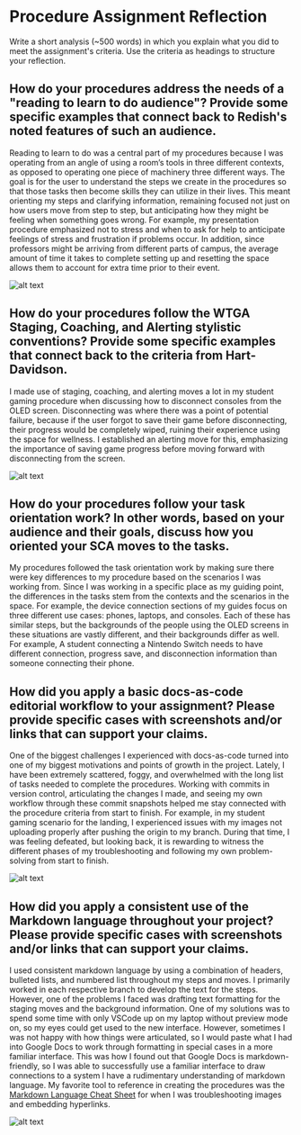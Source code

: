 # Procedure Assignment Reflection

Write a short analysis (~500 words) in which you explain what you did to meet the assignment's criteria. Use the criteria as headings to structure your reflection.

## How do your procedures address the needs of a "reading to learn to do audience"? Provide some specific examples that connect back to Redish's noted features of such an audience.

Reading to learn to do was a central part of my procedures because I was operating from an angle of using a room’s tools in three different contexts, as opposed to operating one piece of machinery three different ways. The goal is for the user to understand the steps we create in the procedures so that those tasks then become skills they can utilize in their lives. This meant orienting my steps and clarifying information, remaining focused not just on how users move from step to step, but anticipating how they might be feeling when something goes wrong. For example, my presentation procedure emphasized not to stress and when to ask for help to anticipate feelings of stress and frustration if problems occur. In addition, since professors might be arriving from different parts of campus, the average amount of time it takes to complete setting up and resetting the space allows them to account for extra time prior to their event. 


![alt text](<../images/screenshots/Screenshot 2025-09-24 at 2.17.10 PM.png>)

## How do your procedures follow the WTGA Staging, Coaching, and Alerting stylistic conventions? Provide some specific examples that connect back to the criteria from Hart-Davidson.

I made use of staging, coaching, and alerting moves a lot in my student gaming procedure when discussing how to disconnect consoles from the OLED screen. Disconnecting was where there was a point of potential failure, because if the user forgot to save their game before disconnecting, their progress would be completely wiped, ruining their experience using the space for wellness. I established an alerting move for this, emphasizing the importance of saving game progress before moving forward with disconnecting from the screen.

![alt text](<../images/screenshots/Screenshot 2025-09-24 at 2.10.49 PM.png>)

## How do your procedures follow your task orientation work? In other words, based on your audience and their goals, discuss how you oriented your SCA moves to the tasks.

My procedures followed the task orientation work by making sure there were key differences to my procedure based on the scenarios I was working from. Since I was working in a specific place as my guiding point, the differences in the tasks stem from the contexts and the scenarios in the space. For example, the device connection sections of my guides focus on three different use cases: phones, laptops, and consoles. Each of these has similar steps, but the backgrounds of the people using the OLED screens in these situations are vastly different, and their backgrounds differ as well. For example, A student connecting a Nintendo Switch needs to have different connection, progress save, and disconnection information than someone connecting their phone. 


## How did you apply a basic docs-as-code editorial workflow to your assignment? Please provide specific cases with screenshots and/or links that can support your claims.

One of the biggest challenges I experienced with docs-as-code turned into one of my biggest motivations and points of growth in the project. Lately, I have been extremely scattered, foggy, and overwhelmed with the long list of tasks needed to complete the procedures. Working with commits in version control, articulating the changes I made, and seeing my own workflow through these commit snapshots helped me stay connected with the procedure criteria from start to finish. For example, in my student gaming scenario for the landing, I experienced issues with my images not uploading properly after pushing the origin to my branch. During that time, I was feeling defeated, but looking back, it is rewarding to witness the different phases of my troubleshooting and following my own problem-solving from start to finish. 


![alt text](<../images/screenshots/Screenshot 2025-09-24 at 2.07.45 PM.png>)

## How did you apply a consistent use of the Markdown language throughout your project? Please provide specific cases with screenshots and/or links that can support your claims.

I used consistent markdown language by using a combination of headers, bulleted lists, and numbered list throughout my steps and moves. I primarily worked in each respective branch to develop the text for the steps. However, one of the problems I faced was drafting text formatting for the staging moves and the background information. One of my solutions was to spend some time with only VSCode up on my laptop without preview mode on, so my eyes could get used to the new interface. However, sometimes I was not happy with how things were articulated, so I would paste what I had into Google Docs to work through formatting in special cases in a more familiar interface. This was how I found out that Google Docs is markdown-friendly, so I was able to successfully use a familiar interface to draw connections to a system I have a rudimentary understanding of markdown language. My favorite tool to reference in creating the procedures was the [Markdown Language Cheat Sheet](https://www.markdownguide.org/cheat-sheet/) for when I was troubleshooting images and embedding hyperlinks. 

![alt text](<../images/screenshots/Screenshot 2025-09-24 at 2.05.01 PM.png>)
